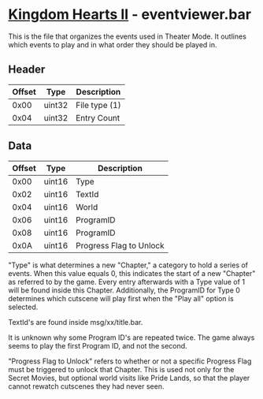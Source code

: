 # [Kingdom Hearts II](../../index.md) - eventviewer.bar

This is the file that organizes the events used in Theater Mode. It outlines which events to play and in what order they should be played in.

## Header
| Offset | Type   | Description
|--------|--------|------------
| 0x00 	 | uint32 | File type (1)
| 0x04 	 | uint32 | Entry Count

## Data
| Offset | Type   | Description
|--------|--------|------------
| 0x00 	 | uint16 | Type
| 0x02 	 | uint16 | TextId
| 0x04 	 | uint16 | World
| 0x06 	 | uint16 | ProgramID
| 0x08 	 | uint16 | ProgramID
| 0x0A 	 | uint16 | Progress Flag to Unlock

"Type" is what determines a new "Chapter," a category to hold a series of events. 
When this value equals 0, this indicates the start of a new "Chapter" as referred to by the game.
Every entry afterwards with a Type value of 1 will be found inside this Chapter.
Additionally, the ProgramID for Type 0 determines which cutscene will play first when the "Play all" option is selected.

TextId's are found inside msg/xx/title.bar.

It is unknown why some Program ID's are repeated twice. The game always seems to play the first Program ID, and not the second.

"Progress Flag to Unlock" refers to whether or not a specific Progress Flag must be triggered to unlock that Chapter.
This is used not only for the Secret Movies, but optional world visits like Pride Lands, so that the player cannot rewatch cutscenes they had never seen.
